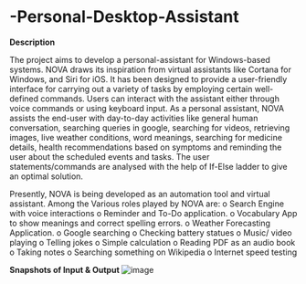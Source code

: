 # -Personal-Desktop-Assistant

<strong>Description</strong>

The project aims to develop a personal-assistant for Windows-based systems. NOVA draws its 
inspiration from virtual assistants like Cortana for Windows, and Siri for iOS. It has been 
designed to provide a user-friendly interface for carrying out a variety of tasks by employing 
certain well-defined commands. Users can interact with the assistant either through voice 
commands or using keyboard input. 
As a personal assistant, NOVA assists the end-user with day-to-day activities like general 
human conversation, searching queries in google, searching for videos, retrieving images, live 
weather conditions, word meanings, searching for medicine details, health recommendations 
based on symptoms and reminding the user about the scheduled events and tasks. The user 
statements/commands are analysed with the help of If-Else ladder to give an optimal solution.

Presently, NOVA is being developed as an automation tool and virtual assistant.
Among the Various roles played by NOVA are:
o Search Engine with voice interactions
o Reminder and To-Do application.
o Vocabulary App to show meanings and correct spelling errors.
o Weather Forecasting Application.
o Google searching
o Checking battery statues 
o Music/ video playing 
o Telling jokes 
o Simple calculation 
o Reading PDF as an audio book 
o Taking notes 
o Searching something on Wikipedia 
o Internet speed testing 

<strong>Snapshots of Input & Output</strong>
![image](https://user-images.githubusercontent.com/113223502/189467640-c7c04966-373d-4bc1-ba30-74365a63ade3.png)
